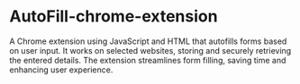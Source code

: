 # AutoFill-chrome-extension
A Chrome extension using JavaScript and HTML that autofills forms based on user input. It works on selected websites, storing and securely retrieving the entered details. The extension streamlines form filling, saving time and enhancing user experience.
